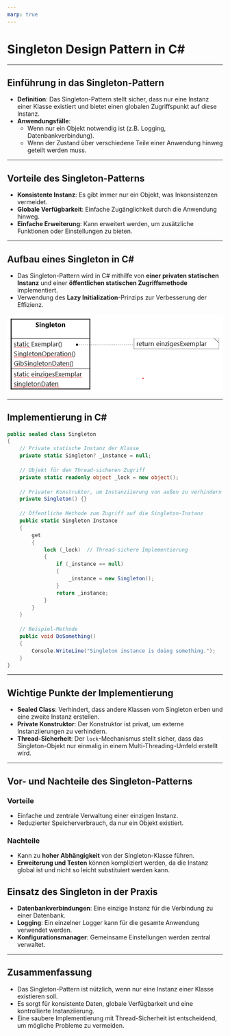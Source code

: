 ```yaml
---
marp: true
---
```


# Singleton Design Pattern in C#

---

## Einführung in das Singleton-Pattern

- **Definition**: Das Singleton-Pattern stellt sicher, dass nur eine Instanz einer Klasse existiert und bietet einen globalen Zugriffspunkt auf diese Instanz.
- **Anwendungsfälle**:
  - Wenn nur ein Objekt notwendig ist (z.B. Logging, Datenbankverbindung).
  - Wenn der Zustand über verschiedene Teile einer Anwendung hinweg geteilt werden muss.

---

## Vorteile des Singleton-Patterns

- **Konsistente Instanz**: Es gibt immer nur ein Objekt, was Inkonsistenzen vermeidet.
- **Globale Verfügbarkeit**: Einfache Zugänglichkeit durch die Anwendung hinweg.
- **Einfache Erweiterung**: Kann erweitert werden, um zusätzliche Funktionen oder Einstellungen zu bieten.

---

## Aufbau eines Singleton in C#

- Das Singleton-Pattern wird in C# mithilfe von **einer privaten statischen Instanz** und einer **öffentlichen statischen Zugriffsmethode** implementiert.
- Verwendung des **Lazy Initialization**-Prinzips zur Verbesserung der Effizienz.

![](img/image01.png)

---

## Implementierung in C#

```csharp
public sealed class Singleton
{
    // Private statische Instanz der Klasse
    private static Singleton? _instance = null;

    // Objekt für den Thread-sicheren Zugriff
    private static readonly object _lock = new object();

    // Privater Konstruktor, um Instanziierung von außen zu verhindern
    private Singleton() {}

    // Öffentliche Methode zum Zugriff auf die Singleton-Instanz
    public static Singleton Instance
    {
        get
        {
            lock (_lock)  // Thread-sichere Implementierung
            {
                if (_instance == null)
                {
                    _instance = new Singleton();
                }
                return _instance;
            }
        }
    }

    // Beispiel-Methode
    public void DoSomething()
    {
        Console.WriteLine("Singleton instance is doing something.");
    }
}
```

---

## Wichtige Punkte der Implementierung

- **Sealed Class**: Verhindert, dass andere Klassen vom Singleton erben und eine zweite Instanz erstellen.
- **Private Konstruktor**: Der Konstruktor ist privat, um externe Instanziierungen zu verhindern.
- **Thread-Sicherheit**: Der `lock`-Mechanismus stellt sicher, dass das Singleton-Objekt nur einmalig in einem Multi-Threading-Umfeld erstellt wird.

---

## Vor- und Nachteile des Singleton-Patterns

### Vorteile
- Einfache und zentrale Verwaltung einer einzigen Instanz.
- Reduzierter Speicherverbrauch, da nur ein Objekt existiert.

### Nachteile
- Kann zu **hoher Abhängigkeit** von der Singleton-Klasse führen.
- **Erweiterung und Testen** können kompliziert werden, da die Instanz global ist und nicht so leicht substituiert werden kann.

## Einsatz des Singleton in der Praxis

- **Datenbankverbindungen**: Eine einzige Instanz für die Verbindung zu einer Datenbank.
- **Logging**: Ein einzelner Logger kann für die gesamte Anwendung verwendet werden.
- **Konfigurationsmanager**: Gemeinsame Einstellungen werden zentral verwaltet.

---

## Zusammenfassung

- Das Singleton-Pattern ist nützlich, wenn nur eine Instanz einer Klasse existieren soll.
- Es sorgt für konsistente Daten, globale Verfügbarkeit und eine kontrollierte Instanziierung.
- Eine saubere Implementierung mit Thread-Sicherheit ist entscheidend, um mögliche Probleme zu vermeiden.
